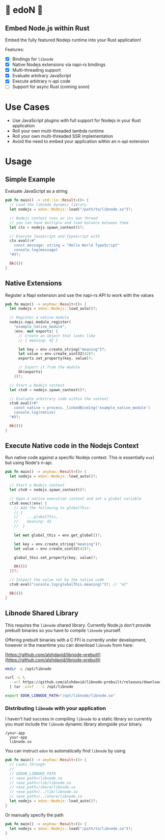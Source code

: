 # 🍝 edoN 🍜

## Embed Node.js within Rust

Embed the fully featured Nodejs runtime into your Rust application!

Features:
- [x] Bindings for `libnode`
- [x] Native Nodejs extensions via napi-rs bindings
- [x] Multi-threading support
- [x] Evaluate arbitrary JavaScript
- [x] Execute arbitrary n-api code
- [ ] Support for async Rust (coming soon)

# Use Cases

- Use JavaScript plugins with full support for Nodejs in your Rust application
- Roll your own multi-threaded lambda runtime 
- Roll your own multi-threaded SSR implementation
- Avoid the need to embed your application within an n-api extension

# Usage

## Simple Example

Evaluate JavaScript as a string

```rust
pub fn main() -> std::io::Result<()> {
  // Load the libnode dynamic library
  let nodejs = edon::Nodejs::load("/path/to/libnode.so")?;

  // Nodejs context runs on its own thread
  // you can have multiple and load balance between them
  let ctx = nodejs.spawn_context()?;

  // Execute JavaScript and TypeScript with
  ctx.eval(r#"
    const message: string = "Hello World TypeScript"
    console.log(message)
  "#)?;

  Ok(())
}
```

## Native Extensions

Register a Napi extension and use the napi-rs API to work with the values

```rust
pub fn main() -> anyhow::Result<()> {
  let nodejs = edon::Nodejs::load_auto()?;

  // Register a native module
  nodejs.napi_module_register(
    "example_native_module", 
    |env, mut exports| {
      // Create an object that looks like
      // { meaning: 42 }

      let key = env.create_string("meaning")?;
      let value = env.create_uint32(42)?;
      exports.set_property(key, value)?;

      // Export it from the module
      Ok(exports)
    })?;

  // Start a Nodejs context
  let ctx0 = nodejs.spawn_context()?;

  // Evaluate arbitrary code within the context
  ctx0.eval(r#"
    const native = process._linkedBinding('example_native_module')
    console.log(native)
  "#)?;

  Ok(())
}
```

## Execute Native code in the Nodejs Context

Run native code against a specific Nodejs context. This is essentially `eval` but using
Node's n-api.

```rust
pub fn main() -> anyhow::Result<()> {
  let nodejs = edon::Nodejs::load_auto()?;

  // Start a Nodejs context
  let ctx0 = nodejs.spawn_context()?;

  // Open a native execution context and set a global variable
  ctx0.exec(|env| {
    // Add the following to globalThis:
    // { 
    //    ...globalThis,
    //    meaning: 42 
    //  }
    
    let mut global_this = env.get_global()?;

    let key = env.create_string("meaning")?;
    let value = env.create_uint32(42)?;

    global_this.set_property(key, value)?;

    Ok(())
  })?;

  // Inspect the value set by the native code
  ctx0.eval("console.log(globalThis.meaning)")?; // "42"

  Ok(())
}

```

## Libnode Shared Library

This requires the `libnode` shared library. Currently Node.js don't provide prebuilt binaries so you have to compile `libnode` yourself.

Offering prebuilt binaries with a C FFI is currently under development, however in the meantime you can download `libnode` from here:

[https://github.com/alshdavid/libnode-prebuilt](https://github.com/alshdavid/libnode-prebuilt)

```bash
mkdir -p /opt/libnode

curl -L \
  --url https://github.com/alshdavid/libnode-prebuilt/releases/download/v22.15.0/libnode-linux-amd64.tar.xz \
  | tar -xJvf - -C /opt/libnode

export EDON_LIBNODE_PATH="/opt/libnode/libnode.so"
```

### Distributing `libnode` with your application

I haven't had success in compiling `libnode` to a static library so currently you must include the `libnode` dynamic library alongside your binary.

```
/your-app
  your-app
  libnode.so
```

You can instruct `edon` to automatically find `libnode` by using 

```rust
pub fn main() -> anyhow::Result<()> {
  // Looks through:
  // 
  // $EDON_LIBNODE_PATH
  // <exe_path>/libnode.so
  // <exe_path>/lib/libnode.so
  // <exe_path>/share/libnode.so
  // <exe_path>/../lib/libnode.so
  // <exe_path>/../share/libnode.so
  let nodejs = edon::Nodejs::load_auto()?;
}
```

Or manually specify the path

```rust
pub fn main() -> anyhow::Result<()> {
  let nodejs = edon::Nodejs::load("/path/to/libnode.so")?;
}
```